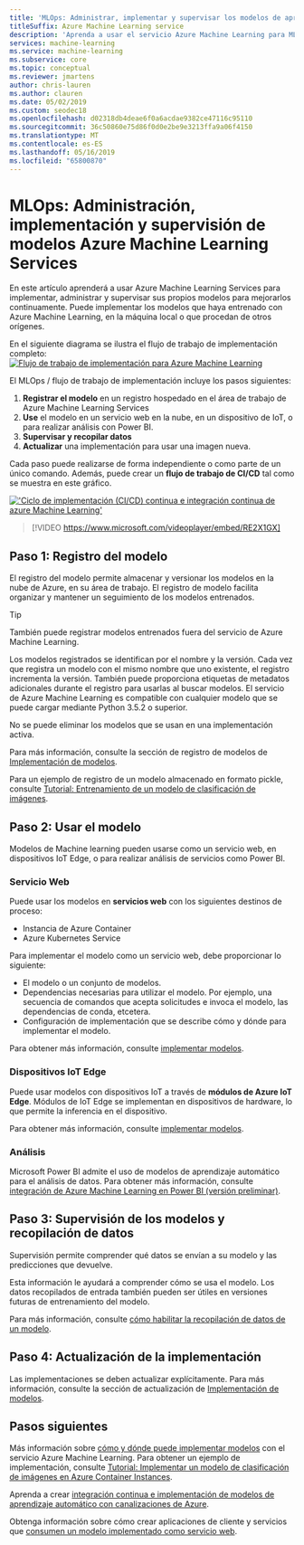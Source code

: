 ```yaml
---
title: 'MLOps: Administrar, implementar y supervisar los modelos de aprendizaje automático'
titleSuffix: Azure Machine Learning service
description: 'Aprenda a usar el servicio Azure Machine Learning para MLOps: implementar, administrar y supervisar sus propios modelos para mejorarlos continuamente. Puede implementar los modelos que haya entrenado con Azure Machine Learning Services, en la máquina local o que procedan de otros orígenes.'
services: machine-learning
ms.service: machine-learning
ms.subservice: core
ms.topic: conceptual
ms.reviewer: jmartens
author: chris-lauren
ms.author: clauren
ms.date: 05/02/2019
ms.custom: seodec18
ms.openlocfilehash: d02318db4deae6f0a6acdae9382ce47116c95110
ms.sourcegitcommit: 36c50860e75d86f0d0e2be9e3213ffa9a06f4150
ms.translationtype: MT
ms.contentlocale: es-ES
ms.lasthandoff: 05/16/2019
ms.locfileid: "65800870"
---
```

# <a name="mlops-manage-deploy-and-monitor-models-with-azure-machine-learning-service"></a>MLOps: Administración, implementación y supervisión de modelos Azure Machine Learning Services

En este artículo aprenderá a usar Azure Machine Learning Services para implementar, administrar y supervisar sus propios modelos para mejorarlos continuamente. Puede implementar los modelos que haya entrenado con Azure Machine Learning, en la máquina local o que procedan de otros orígenes. 

En el siguiente diagrama se ilustra el flujo de trabajo de implementación completo: [![Flujo de trabajo de implementación para Azure Machine Learning](media/concept-model-management-and-deployment/deployment-pipeline.png)](media/concept-model-management-and-deployment/deployment-pipeline.png#lightbox)

El MLOps / flujo de trabajo de implementación incluye los pasos siguientes:
1. **Registrar el modelo** en un registro hospedado en el área de trabajo de Azure Machine Learning Services
1. **Use** el modelo en un servicio web en la nube, en un dispositivo de IoT, o para realizar análisis con Power BI.
1. **Supervisar y recopilar datos**
1. **Actualizar** una implementación para usar una imagen nueva.

Cada paso puede realizarse de forma independiente o como parte de un único comando. Además, puede crear un **flujo de trabajo de CI/CD** tal como se muestra en este gráfico.

[!['Ciclo de implementación (CI/CD) continua e integración continua de azure Machine Learning'](media/concept-model-management-and-deployment/model-ci-cd.png)](media/concept-model-management-and-deployment/model-ci-cd.png#lightbox)

> [!VIDEO https://www.microsoft.com/videoplayer/embed/RE2X1GX]

## <a name="step-1-register-model"></a>Paso 1: Registro del modelo

El registro del modelo permite almacenar y versionar los modelos en la nube de Azure, en su área de trabajo. El registro de modelo facilita organizar y mantener un seguimiento de los modelos entrenados.

> [!TIP]
> También puede registrar modelos entrenados fuera del servicio de Azure Machine Learning.
 
Los modelos registrados se identifican por el nombre y la versión. Cada vez que registra un modelo con el mismo nombre que uno existente, el registro incrementa la versión. También puede proporciona etiquetas de metadatos adicionales durante el registro para usarlas al buscar modelos. El servicio de Azure Machine Learning es compatible con cualquier modelo que se puede cargar mediante Python 3.5.2 o superior.

No se puede eliminar los modelos que se usan en una implementación activa.

Para más información, consulte la sección de registro de modelos de [Implementación de modelos](how-to-deploy-and-where.md#registermodel).

Para un ejemplo de registro de un modelo almacenado en formato pickle, consulte [Tutorial: Entrenamiento de un modelo de clasificación de imágenes](tutorial-deploy-models-with-aml.md).

## <a name="step-2-use-the-model"></a>Paso 2: Usar el modelo

Modelos de Machine learning pueden usarse como un servicio web, en dispositivos IoT Edge, o para realizar análisis de servicios como Power BI.

### <a name="web-service"></a>Servicio Web

Puede usar los modelos en **servicios web** con los siguientes destinos de proceso:

* Instancia de Azure Container
* Azure Kubernetes Service

Para implementar el modelo como un servicio web, debe proporcionar lo siguiente:

* El modelo o un conjunto de modelos.
* Dependencias necesarias para utilizar el modelo. Por ejemplo, una secuencia de comandos que acepta solicitudes e invoca el modelo, las dependencias de conda, etcetera.
* Configuración de implementación que se describe cómo y dónde para implementar el modelo.

Para obtener más información, consulte [implementar modelos](how-to-deploy-and-where.md).

### <a name="iot-edge-devices"></a>Dispositivos IoT Edge

Puede usar modelos con dispositivos IoT a través de **módulos de Azure IoT Edge**. Módulos de IoT Edge se implementan en dispositivos de hardware, lo que permite la inferencia en el dispositivo.

Para obtener más información, consulte [implementar modelos](how-to-deploy-and-where.md).

### <a name="analytics"></a>Análisis

Microsoft Power BI admite el uso de modelos de aprendizaje automático para el análisis de datos. Para obtener más información, consulte [integración de Azure Machine Learning en Power BI (versión preliminar)](https://docs.microsoft.com/power-bi/service-machine-learning-integration).

## <a name="step-3-monitor-models-and-collect-data"></a>Paso 3: Supervisión de los modelos y recopilación de datos

Supervisión permite comprender qué datos se envían a su modelo y las predicciones que devuelve.

Esta información le ayudará a comprender cómo se usa el modelo. Los datos recopilados de entrada también pueden ser útiles en versiones futuras de entrenamiento del modelo.

Para más información, consulte [cómo habilitar la recopilación de datos de un modelo](how-to-enable-data-collection.md).

## <a name="step-4-update-the-deployment"></a>Paso 4: Actualización de la implementación

Las implementaciones se deben actualizar explícitamente. Para más información, consulte la sección de actualización de [Implementación de modelos](how-to-deploy-and-where.md#update).

## <a name="next-steps"></a>Pasos siguientes

Más información sobre [cómo y dónde puede implementar modelos](how-to-deploy-and-where.md) con el servicio Azure Machine Learning. Para obtener un ejemplo de implementación, consulte [Tutorial: Implementar un modelo de clasificación de imágenes en Azure Container Instances](tutorial-deploy-models-with-aml.md).

Aprenda a crear [integración continua e implementación de modelos de aprendizaje automático con canalizaciones de Azure](/azure/devops/pipelines/targets/azure-machine-learning). 

Obtenga información sobre cómo crear aplicaciones de cliente y servicios que [consumen un modelo implementado como servicio web](how-to-consume-web-service.md).
